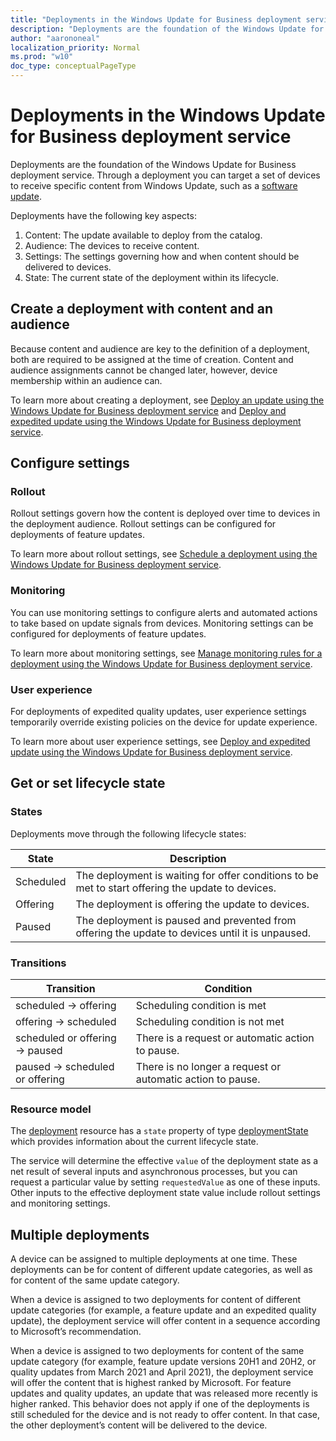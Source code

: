 ```yaml
---
title: "Deployments in the Windows Update for Business deployment service"
description: "Deployments are the foundation of the Windows Update for Business deployment service. Through a deployment you can target a set of devices to receive specific content from Windows Update, such as a software update."
author: "aarononeal"
localization_priority: Normal
ms.prod: "w10"
doc_type: conceptualPageType
---
```


# Deployments in the Windows Update for Business deployment service

Deployments are the foundation of the Windows Update for Business deployment service. Through a deployment you can target a set of devices to receive specific content from Windows Update, such as a [software update](windowsupdates-software-updates.md).

Deployments have the following key aspects:

1. Content: The update available to deploy from the catalog.
2. Audience: The devices to receive content.
3. Settings: The settings governing how and when content should be delivered to devices.
4. State: The current state of the deployment within its lifecycle.

## Create a deployment with content and an audience

Because content and audience are key to the definition of a deployment, both are required to be assigned at the time of creation. Content and audience assignments cannot be changed later, however, device membership within an audience can.

To learn more about creating a deployment, see [Deploy an update using the Windows Update for Business deployment service](windowsupdates-deploy-update.md) and [Deploy and expedited update using the Windows Update for Business deployment service](windowsupdates-deploy-expedited-update.md).

## Configure settings

### Rollout

Rollout settings govern how the content is deployed over time to devices in the deployment audience. Rollout settings can be configured for deployments of feature updates.

To learn more about rollout settings, see [Schedule a deployment using the Windows Update for Business deployment service](windowsupdates-schedule-deployment.md).

### Monitoring

You can use monitoring settings to configure alerts and automated actions to take based on update signals from devices. Monitoring settings can be configured for deployments of feature updates.

To learn more about monitoring settings, see [Manage monitoring rules for a deployment using the Windows Update for Business deployment service](windowsupdates-manage-monitoring-rules.md).

### User experience

For deployments of expedited quality updates, user experience settings temporarily override existing policies on the device for update experience.

To learn more about user experience settings, see [Deploy and expedited update using the Windows Update for Business deployment service](windowsupdates-deploy-expedited-update.md).

## Get or set lifecycle state

### States

Deployments move through the following lifecycle states:

| State     | Description                                                                                       |
|-----------|---------------------------------------------------------------------------------------------------|
| Scheduled | The deployment is waiting for offer conditions to be met to start offering the update to devices. |
| Offering  | The deployment is offering the update to devices.                                                 |
| Paused    | The deployment is paused and prevented from offering the update to devices until it is unpaused.  |


### Transitions

| Transition                     | Condition                                |
|--------------------------------|------------------------------------------|
| scheduled → offering           | Scheduling condition is met               |
| offering → scheduled           | Scheduling condition is not met           |
| scheduled or offering → paused | There is a request or automatic action to pause. |
| paused → scheduled or offering | There is no longer a request or automatic action to pause. |

### Resource model

The [deployment](/graph/api/resources/windowsupdates-deployment) resource has a `state` property of type [deploymentState](/graph/api/resources/windowsupdates-deploymentstate) which provides information about the current lifecycle state.

The service will determine the effective `value` of the deployment state as a net result of several inputs and asynchronous processes, but you can request a particular value by setting `requestedValue` as one of these inputs. Other inputs to the effective deployment state value include rollout settings and monitoring settings.

<!-- | Property       | Type                                                                                                              | Description                                                                                               |
|:---------------|:------------------------------------------------------------------------------------------------------------------|:----------------------------------------------------------------------------------------------------------|
| value          | deploymentStateValue                                                                                              | Specifies the state of the deployment. Read-only. Possible values are: `scheduled`, `offering`, `paused`. |
| reasons        | [deploymentStateReason](/graph/api/resources/windowsupdates-deploymentstatereason) collection | Specifies the reasons the deployment has its state value. Read-only.                                      |
| requestedValue | requestedDeploymentStateValue                                                                                     | Specifies the requested state of the deployment. Possible values are: `none`, `paused`.                   | -->

## Multiple deployments

A device can be assigned to multiple deployments at one time. These deployments can be for content of different update categories, as well as for content of the same update category.

When a device is assigned to two deployments for content of different update categories (for example, a feature update and an expedited quality update), the deployment service will offer content in a sequence according to Microsoft’s recommendation.

When a device is assigned to two deployments for content of the same update category (for example, feature update versions 20H1 and 20H2, or quality updates from March 2021 and April 2021), the deployment service will offer the content that is highest ranked by Microsoft. For feature updates and quality updates, an update that was released more recently is higher ranked. This behavior does not apply if one of the deployments is still scheduled for the device and is not ready to offer content. In that case, the other deployment’s content will be delivered to the device.
